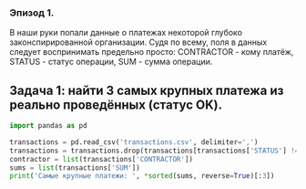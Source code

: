 ### Эпизод 1.
В наши руки попали данные о платежах некоторой глубоко законспирированной организации.
Судя по всему, поля в данных следует воспринимать предельно просто: CONTRACTOR - кому платёж, STATUS - статус операции, SUM - сумма операции. 

## Задача 1: найти 3 самых крупных платежа из реально проведённых (статус OK).
```Python
import pandas as pd

transactions = pd.read_csv('transactions.csv', delimiter=',')
transactions = transactions.drop(transactions[transactions['STATUS'] != 'OK'].index)
contractor = list(transactions['CONTRACTOR'])
sums = list(transactions['SUM'])
print('Самые крупные платежи: ', *sorted(sums, reverse=True)[:3])
```
